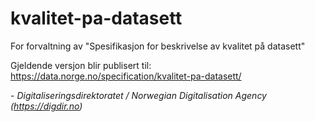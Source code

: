 # kvalitet-pa-datasett

For forvaltning av "Spesifikasjon for beskrivelse av kvalitet på datasett"

Gjeldende versjon blir publisert til: https://data.norge.no/specification/kvalitet-pa-datasett/

\- _Digitaliseringsdirektoratet / Norwegian Digitalisation Agency (https://digdir.no)_
